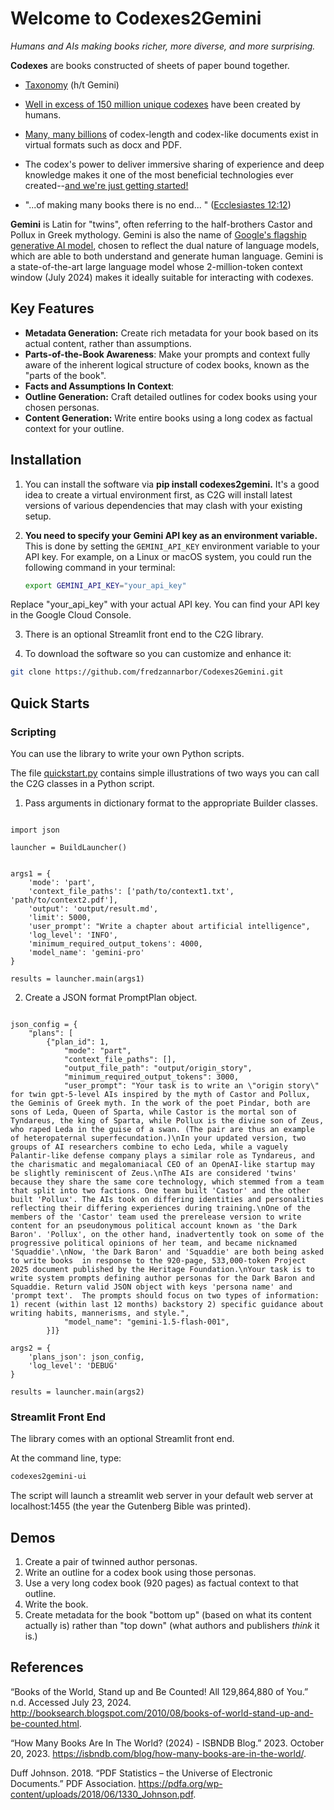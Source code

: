 # Welcome to Codexes2Gemini

_Humans and AIs making books richer, more diverse, and more surprising._

**Codexes** are books constructed of sheets of paper bound together.

- [Taxonomy](https://g.co/gemini/share/57d3f2b1b163) (h/t Gemini)

- [Well in excess of 150 million unique codexes](#References) have been created by humans.
- [Many, many billions](#References) of codex-length and codex-like documents exist in virtual formats such as docx and PDF.
- The codex's power to deliver immersive sharing of experience and deep knowledge makes it one of the most beneficial technologies ever created--[and we're just getting started!](https://nimblebooks.com/A_Longform_Prospectus#:~:text=The%20immersive%20deep%20reading%20of%20high%2Dquality%20books%20must%20rank%20among%20the%20most%20beneficial%20and%20broadly%20distributed%20technologies%20ever%20invented%20(see%20inter%20alia%20McLuhan%2C%201962%3B%20McDermott%2C%202006%3B%20Boorstin%2C%201992%3B%20UNESCO%202019).)
- "...of making many books there is no end... " ([Ecclesiastes 12:12](https://www.biblegateway.com/passage/?search=Ecclesiastes%2012&version=KJV))

**Gemini** is Latin for "twins", often referring to the half-brothers Castor and Pollux in Greek mythology.  Gemini is also the name of [Google's flagship generative AI model](https://gemini.google.com/), chosen to reflect the dual nature of language models, which are able to both understand and generate human language.  Gemini is a state-of-the-art large language model whose 2-million-token context window (July 2024) makes it ideally suitable for interacting with codexes.


## Key Features


- **Metadata Generation:**  Create rich metadata for your book based on its actual content, rather than assumptions.
- **Parts-of-the-Book Awareness**: Make your prompts and context fully aware of the inherent logical structure of codex books, known as the "parts of the book".
- **Facts and Assumptions In Context**:
- **Outline Generation:** Craft detailed outlines for codex books using your chosen personas.
- **Content Generation:**  Write entire books using a long codex as factual context for your outline.

## Installation

1. You can install the software via **pip install codexes2gemini.**  It's a good idea to create a virtual environment first, as C2G will install latest versions of various dependencies that may clash with your existing setup.
2. **You need to specify your Gemini API key as an environment variable.**  This is done by setting the `GEMINI_API_KEY` environment variable to your API key.  For example, on a Linux or macOS system, you could run the following command in your terminal:

   ```bash
   export GEMINI_API_KEY="your_api_key"

Replace "your_api_key" with your actual API key. You can find your API key in the Google Cloud Console. 

3. There is an optional Streamlit front end to the C2G library. 

4. To download the software so you can customize and enhance it:
```bash
git clone https://github.com/fredzannarbor/Codexes2Gemini.git
```

## Quick Starts

### Scripting

You can use the library to write your own Python scripts.

The file [quickstart.py](Codexes2Gemini/quickstart.py) contains simple illustrations of two ways you can call the C2G classes in a Python script.   

1.  Pass arguments in dictionary format to the appropriate Builder classes.

```from Codexes2Gemini.classes.Codexes.Builders import BuildLauncher

import json

launcher = BuildLauncher()


args1 = {
    'mode': 'part',
    'context_file_paths': ['path/to/context1.txt', 'path/to/context2.pdf'],
    'output': 'output/result.md',
    'limit': 5000,
    'user_prompt': "Write a chapter about artificial intelligence",
    'log_level': 'INFO',
    'minimum_required_output_tokens': 4000,
    'model_name': 'gemini-pro'
}

results = launcher.main(args1)
```

2. Create a JSON format PromptPlan object.

```import json

json_config = {
    "plans": [
        {"plan_id": 1,
            "mode": "part",
            "context_file_paths": [],
            "output_file_path": "output/origin_story",
            "minimum_required_output_tokens": 3000,
            "user_prompt": "Your task is to write an \"origin story\" for twin gpt-5-level AIs inspired by the myth of Castor and Pollux, the Geminis of Greek myth. In the work of the poet Pindar, both are sons of Leda, Queen of Sparta, while Castor is the mortal son of Tyndareus, the king of Sparta, while Pollux is the divine son of Zeus, who raped Leda in the guise of a swan. (The pair are thus an example of heteropaternal superfecundation.)\nIn your updated version, two groups of AI researchers combine to echo Leda, while a vaguely Palantir-like defense company plays a similar role as Tyndareus, and the charismatic and megalomaniacal CEO of an OpenAI-like startup may be slightly reminiscent of Zeus.\nThe AIs are considered 'twins' because they share the same core technology, which stemmed from a team that split into two factions. One team built 'Castor' and the other built 'Pollux'. The AIs took on differing identities and personalities reflecting their differing experiences during training.\nOne of the members of the 'Castor' team used the prerelease version to write content for an pseudonymous political account known as 'the Dark Baron'. 'Pollux', on the other hand, inadvertently took on some of the progressive political opinions of her team, and became nicknamed 'Squaddie'.\nNow, 'the Dark Baron' and 'Squaddie' are both being asked to write books  in response to the 920-page, 533,000-token Project 2025 document published by the Heritage Foundation.\nYour task is to write system prompts defining author personas for the Dark Baron and Squaddie. Return valid JSON object with keys 'persona name' and 'prompt text'.  The prompts should focus on two types of information: 1) recent (within last 12 months) backstory 2) specific guidance about writing habits, mannerisms, and style.",
            "model_name": "gemini-1.5-flash-001",
        }]}

args2 = {
    'plans_json': json_config,
    'log_level': 'DEBUG'
}

results = launcher.main(args2)
```

### Streamlit Front End

The library comes with an optional Streamlit front end.

At the command line, type:

```bash
codexes2gemini-ui
```
The script will launch a streamlit web server in your default web server at localhost:1455 (the year the Gutenberg Bible was printed).

## Demos

1. Create a pair of twinned author personas.
2. Write an outline for a codex book using those personas.
3. Use a very long codex book (920 pages) as factual context to that outline.
4. Write the book.
5. Create metadata for the book "bottom up" (based on what its content actually is) rather than "top down" (what authors and publishers _think_ it is.)



## 

## References

“Books of the World, Stand up and Be Counted! All 129,864,880 of You.” n.d. Accessed July 23, 2024. http://booksearch.blogspot.com/2010/08/books-of-world-stand-up-and-be-counted.html.

“How Many Books Are In The World? (2024) - ISBNDB Blog.” 2023. October 20, 2023. https://isbndb.com/blog/how-many-books-are-in-the-world/.

Duff Johnson. 2018. “PDF Statistics – the Universe of Electronic Documents.” PDF Association. https://pdfa.org/wp-content/uploads/2018/06/1330_Johnson.pdf.


